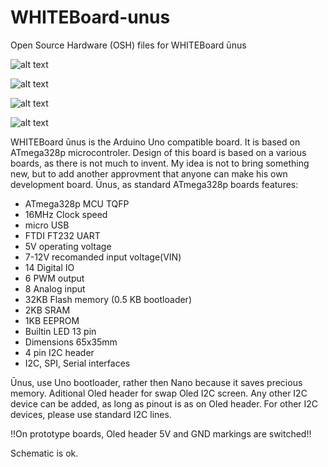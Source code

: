 # WHITEBoard-unus
Open Source Hardware (OSH) files for WHITEBoard ūnus

![alt text](https://i.imgur.com/Hk9rt3k.png?1)

![alt text](https://i.imgur.com/sFqm2Sx.png?1)

![alt text](https://i.imgur.com/Mabb6MV.png?1)

![alt text](https://i.imgur.com/XLJ9CV3.png?1)

WHITEBoard ūnus is the Arduino Uno compatible board. It is based on ATmega328p microcontroler. Design of this board is based on a various boards, as there is not much to invent. My idea is not to bring something new, but to add another approvment that anyone can make his own development board.
Ūnus, as standard ATmega328p boards features:
* ATmega328p MCU TQFP
* 16MHz Clock speed
* micro USB
* FTDI FT232 UART
* 5V operating voltage
* 7-12V recomanded input voltage(VIN)
* 14 Digital IO
* 6 PWM output
* 8 Analog input
* 32KB Flash memory (0.5 KB bootloader)
* 2KB SRAM
* 1KB EEPROM
* Builtin LED 13 pin
* Dimensions 65x35mm
* 4 pin I2C header
* I2C, SPI, Serial interfaces

Ūnus, use Uno bootloader, rather then Nano because it saves precious memory. Aditional Oled header for swap Oled I2C screen. Any other I2C device can be added, as long as pinout is as on Oled header. For other I2C devices, please use standard I2C lines.

!!On prototype boards, Oled header 5V and GND markings are switched!!

Schematic is ok.
